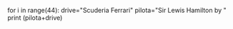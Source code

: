 for i in range(44):
 drive="Scuderia Ferrari"
 pilota="Sir Lewis Hamilton by "
 print (pilota+drive)
